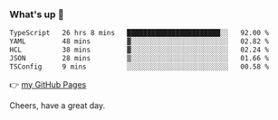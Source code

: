 ### What's up 👋

<!--START_SECTION:waka-->

```txt
TypeScript   26 hrs 8 mins   ███████████████████████░░   92.00 %
YAML         48 mins         ▓░░░░░░░░░░░░░░░░░░░░░░░░   02.82 %
HCL          38 mins         ▓░░░░░░░░░░░░░░░░░░░░░░░░   02.24 %
JSON         28 mins         ▒░░░░░░░░░░░░░░░░░░░░░░░░   01.66 %
TSConfig     9 mins          ░░░░░░░░░░░░░░░░░░░░░░░░░   00.58 %
```

<!--END_SECTION:waka-->

👉 [my GitHub Pages](https://ykzhukian.github.io)

Cheers, have a great day.

